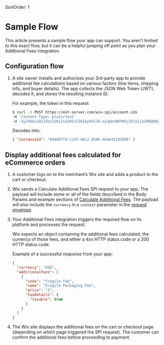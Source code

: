 SortOrder: 1
# Sample Flow

This article presents a sample flow your app can support. You aren't limited to this exact flow, but it can be a helpful jumping off point as you plan your Additional Fees integration.

## Configuration flow

1. A site owner installs and authorizes your 3rd-party app to provide additional fee calculations based on various factors (line items, shipping info, and buyer details). The app collects the JSON Web Token (JWT), decodes it, and stores the resulting instance ID.
    
    For example, the token in this request:
    
    ```bash
    $ curl -X POST https://ext-server.com/wix-spi/account-ids
    -H 'Content-Type: plain/text'
    -d 'eyJhbGciOiJIUzI1NiIsInR5cCI6IkpXVCJ9.eyJpbnN0YW5jZUlkIjoiMDQ0NjY3ZjQtYzEzZi00NmMyLTg1MDYtZGU5ZTQyMjkzODk2In0.fxedHrnHUFi6V-S5OH8gL-pY4STxFWZHjj-xo9QUwQY'
    ```
    
    Decodes into:
    
    ```json
    { "instanceId": "044667f4-c13f-46c2-8506-de9e42293896" }
    ```

## Display additional fees calculated for eCommerce orders

1. A customer logs on to the merchant’s Wix site and adds a product to the cart or checkout.

2. Wix sends a Calculate Additional Fees SPI request to your app. The payload will include some or all of the fields described in the Body Params and example sections of [Calculate Additional Fees](https://dev.wix.com/api/rest/wix-ecommerce/additional-fees-integration-spi/calculate-additional-fees). The payload will also include the `currency` in a `context` parameter in the [request envelope](https://dev.wix.com/api/rest/getting-started/service-provider-interface#getting-started_service-provider-interface_request-envelope).

3. Your Additional Fees integration triggers the required flow on its platform and processes the request.

    Wix expects an object containing the additional fees calculated, the currency of those fees, and either a 4xx HTTP status code or a 200 HTTP status code.
    
    Example of a successful response from your app:
    
    ```json
    {
      "currency": "USD",
      "additionalFees": [
        {
          "code": "fragile-fee",
          "name": "Fragile Packaging Fee",
          "price": "3",
          "taxDetails": {
            "taxable": true
          }
        }
      ]
    }
    ```

4. The Wix site displays the additional fees on the cart or checkout page (depending on which page triggered the SPI request). The customer can confirm the additional fees before proceeding to payment.
